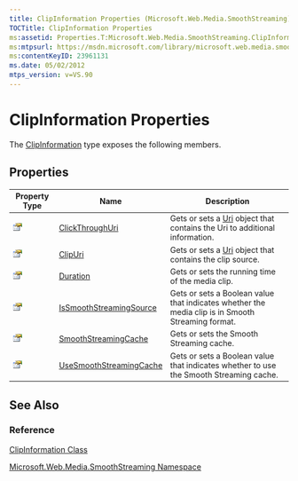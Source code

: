 ```yaml
---
title: ClipInformation Properties (Microsoft.Web.Media.SmoothStreaming)
TOCTitle: ClipInformation Properties
ms:assetid: Properties.T:Microsoft.Web.Media.SmoothStreaming.ClipInformation
ms:mtpsurl: https://msdn.microsoft.com/library/microsoft.web.media.smoothstreaming.clipinformation_properties(v=VS.90)
ms:contentKeyID: 23961131
ms.date: 05/02/2012
mtps_version: v=VS.90
---
```


# ClipInformation Properties

The [ClipInformation](clipinformation-class-microsoft-web-media-smoothstreaming_1.md) type exposes the following members.

## Properties

|Property Type|Name|Description|
|--- |--- |--- |
|![Public property](images/Ff728140.pubproperty(en-us,VS.90).gif "Public property")|[ClickThroughUri](clipinformation-clickthroughuri-property-microsoft-web-media-smoothstreaming_1.md)|Gets or sets a [Uri](https://msdn.microsoft.com/library/txt7706a) object that contains the Uri to additional information.|
|![Public property](images/Ff728140.pubproperty(en-us,VS.90).gif "Public property")|[ClipUri](clipinformation-clipuri-property-microsoft-web-media-smoothstreaming_1.md)|Gets or sets a [Uri](https://msdn.microsoft.com/library/txt7706a) object that contains the clip source.|
|![Public property](images/Ff728140.pubproperty(en-us,VS.90).gif "Public property")|[Duration](clipinformation-duration-property-microsoft-web-media-smoothstreaming_1.md)|Gets or sets the running time of the media clip.|
|![Public property](images/Ff728140.pubproperty(en-us,VS.90).gif "Public property")|[IsSmoothStreamingSource](clipinformation-issmoothstreamingsource-property-microsoft-web-media-smoothstreaming_1.md)|Gets or sets a Boolean value that indicates whether the media clip is in Smooth Streaming format.|
|![Public property](images/Ff728140.pubproperty(en-us,VS.90).gif "Public property")|[SmoothStreamingCache](clipinformation-smoothstreamingcache-property-microsoft-web-media-smoothstreaming_1.md)|Gets or sets the Smooth Streaming cache.|
|![Public property](images/Ff728140.pubproperty(en-us,VS.90).gif "Public property")|[UseSmoothStreamingCache](clipinformation-usesmoothstreamingcache-property-microsoft-web-media-smoothstreaming_1.md)|Gets or sets a Boolean value that indicates whether to use the Smooth Streaming cache.|

## See Also

### Reference

[ClipInformation Class](clipinformation-class-microsoft-web-media-smoothstreaming_1.md)

[Microsoft.Web.Media.SmoothStreaming Namespace](microsoft-web-media-smoothstreaming-namespace_1.md)
